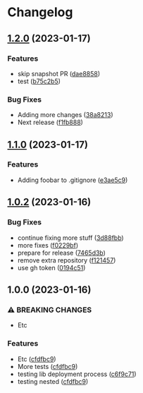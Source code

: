 # Changelog

## [1.2.0](https://github.com/josejulio/event-schemas-java/compare/v1.1.0...v1.2.0) (2023-01-17)


### Features

* skip snapshot PR ([dae8858](https://github.com/josejulio/event-schemas-java/commit/dae88586eda67840790c1dcd1c0e905ec2f4418c))
* test ([b75c2b5](https://github.com/josejulio/event-schemas-java/commit/b75c2b5174ce54d632944783dc2363fe5729d058))


### Bug Fixes

* Adding more changes ([38a8213](https://github.com/josejulio/event-schemas-java/commit/38a8213fbe350029f6adb25d0dff15fde041428f))
* Next release ([f1fb888](https://github.com/josejulio/event-schemas-java/commit/f1fb88841bd22ab28b43e922d3815ba25373a37e))

## [1.1.0](https://github.com/josejulio/event-schemas-java/compare/v1.0.2...v1.1.0) (2023-01-17)


### Features

* Adding foobar to .gitignore ([e3ae5c9](https://github.com/josejulio/event-schemas-java/commit/e3ae5c99574de35c23bf21f8228103d9015f19a5))

## [1.0.2](https://github.com/josejulio/event-schemas-java/compare/v1.0.1...v1.0.2) (2023-01-16)


### Bug Fixes

* continue fixing more stuff ([3d88fbb](https://github.com/josejulio/event-schemas-java/commit/3d88fbbfa5759e4ca25eb3d981402ac692471c7d))
* more fixes ([f0229bf](https://github.com/josejulio/event-schemas-java/commit/f0229bf91dcc4e91c261d0813ec4b4f110b8a671))
* prepare for release ([7465d3b](https://github.com/josejulio/event-schemas-java/commit/7465d3b0db578bbfeab1523f5fd58bc4ffc9698c))
* remove extra repository ([f121457](https://github.com/josejulio/event-schemas-java/commit/f12145776dd5c718b7156d7e73ac6c40d6895602))
* use gh token ([0194c51](https://github.com/josejulio/event-schemas-java/commit/0194c518531da7e409dc1fe56c841eecc1b4c540))

## 1.0.0 (2023-01-16)


### ⚠ BREAKING CHANGES

* Etc

### Features

* Etc ([cfdfbc9](https://github.com/josejulio/event-schemas-java/commit/cfdfbc996e588fed5a3cd1b1eb745b0e81654060))
* More tests ([cfdfbc9](https://github.com/josejulio/event-schemas-java/commit/cfdfbc996e588fed5a3cd1b1eb745b0e81654060))
* testing lib deployment process ([c6f9c71](https://github.com/josejulio/event-schemas-java/commit/c6f9c71984c6af7de1256aac6b4b3003e7efc281))
* testing nested ([cfdfbc9](https://github.com/josejulio/event-schemas-java/commit/cfdfbc996e588fed5a3cd1b1eb745b0e81654060))
